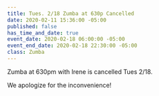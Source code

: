 ```yaml
---
title: Tues. 2/18 Zumba at 630p Cancelled
date: 2020-02-11 15:36:00 -05:00
published: false
has_time_and_date: true
event_date: 2020-02-18 06:00:00 -05:00
event_end_date: 2020-02-18 22:30:00 -05:00
class: Zumba
---
```


Zumba at 630pm with Irene is cancelled Tues 2/18. 

We apologize for the inconvenience! 

 